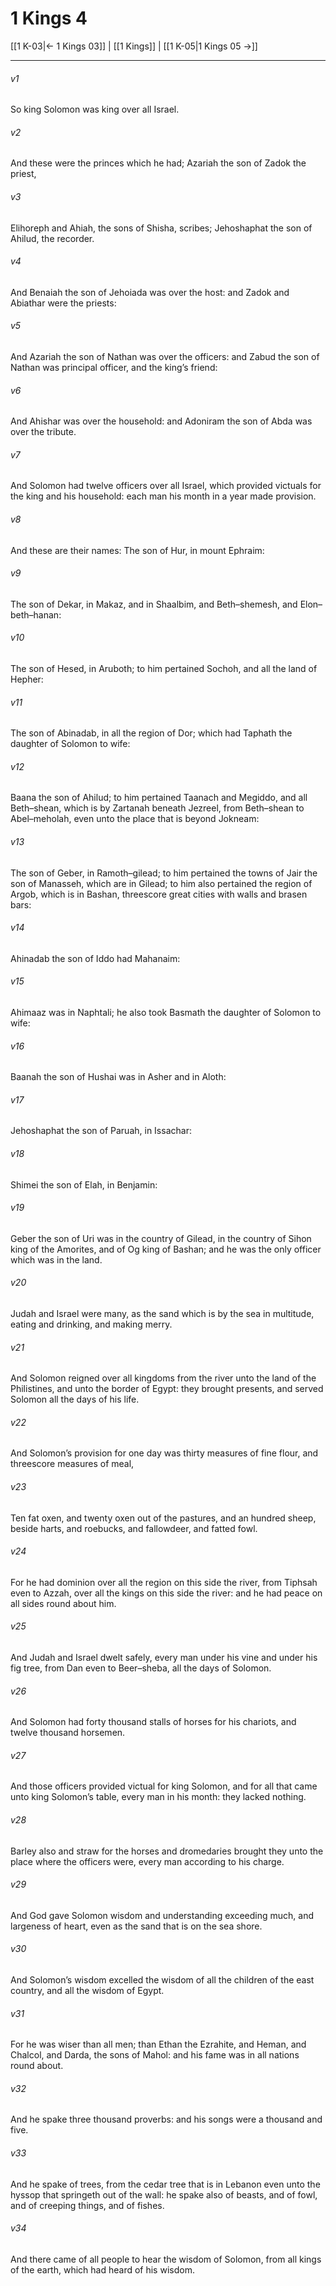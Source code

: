 # 1 Kings 4

[[1 K-03|← 1 Kings 03]] | [[1 Kings]] | [[1 K-05|1 Kings 05 →]]
***

###### v1
So king Solomon was king over all Israel.
###### v2
And these were the princes which he had; Azariah the son of Zadok the priest,
###### v3
Elihoreph and Ahiah, the sons of Shisha, scribes; Jehoshaphat the son of Ahilud, the recorder.
###### v4
And Benaiah the son of Jehoiada was over the host: and Zadok and Abiathar were the priests:
###### v5
And Azariah the son of Nathan was over the officers: and Zabud the son of Nathan was principal officer, and the king’s friend:
###### v6
And Ahishar was over the household: and Adoniram the son of Abda was over the tribute.
###### v7
And Solomon had twelve officers over all Israel, which provided victuals for the king and his household: each man his month in a year made provision.
###### v8
And these are their names: The son of Hur, in mount Ephraim:
###### v9
The son of Dekar, in Makaz, and in Shaalbim, and Beth–shemesh, and Elon–beth–hanan:
###### v10
The son of Hesed, in Aruboth; to him pertained Sochoh, and all the land of Hepher:
###### v11
The son of Abinadab, in all the region of Dor; which had Taphath the daughter of Solomon to wife:
###### v12
Baana the son of Ahilud; to him pertained Taanach and Megiddo, and all Beth–shean, which is by Zartanah beneath Jezreel, from Beth–shean to Abel–meholah, even unto the place that is beyond Jokneam:
###### v13
The son of Geber, in Ramoth–gilead; to him pertained the towns of Jair the son of Manasseh, which are in Gilead; to him also pertained the region of Argob, which is in Bashan, threescore great cities with walls and brasen bars:
###### v14
Ahinadab the son of Iddo had Mahanaim:
###### v15
Ahimaaz was in Naphtali; he also took Basmath the daughter of Solomon to wife:
###### v16
Baanah the son of Hushai was in Asher and in Aloth:
###### v17
Jehoshaphat the son of Paruah, in Issachar:
###### v18
Shimei the son of Elah, in Benjamin:
###### v19
Geber the son of Uri was in the country of Gilead, in the country of Sihon king of the Amorites, and of Og king of Bashan; and he was the only officer which was in the land.
###### v20
Judah and Israel were many, as the sand which is by the sea in multitude, eating and drinking, and making merry.
###### v21
And Solomon reigned over all kingdoms from the river unto the land of the Philistines, and unto the border of Egypt: they brought presents, and served Solomon all the days of his life.
###### v22
And Solomon’s provision for one day was thirty measures of fine flour, and threescore measures of meal,
###### v23
Ten fat oxen, and twenty oxen out of the pastures, and an hundred sheep, beside harts, and roebucks, and fallowdeer, and fatted fowl.
###### v24
For he had dominion over all the region on this side the river, from Tiphsah even to Azzah, over all the kings on this side the river: and he had peace on all sides round about him.
###### v25
And Judah and Israel dwelt safely, every man under his vine and under his fig tree, from Dan even to Beer–sheba, all the days of Solomon.
###### v26
And Solomon had forty thousand stalls of horses for his chariots, and twelve thousand horsemen.
###### v27
And those officers provided victual for king Solomon, and for all that came unto king Solomon’s table, every man in his month: they lacked nothing.
###### v28
Barley also and straw for the horses and dromedaries brought they unto the place where the officers were, every man according to his charge.
###### v29
And God gave Solomon wisdom and understanding exceeding much, and largeness of heart, even as the sand that is on the sea shore.
###### v30
And Solomon’s wisdom excelled the wisdom of all the children of the east country, and all the wisdom of Egypt.
###### v31
For he was wiser than all men; than Ethan the Ezrahite, and Heman, and Chalcol, and Darda, the sons of Mahol: and his fame was in all nations round about.
###### v32
And he spake three thousand proverbs: and his songs were a thousand and five.
###### v33
And he spake of trees, from the cedar tree that is in Lebanon even unto the hyssop that springeth out of the wall: he spake also of beasts, and of fowl, and of creeping things, and of fishes.
###### v34
And there came of all people to hear the wisdom of Solomon, from all kings of the earth, which had heard of his wisdom. 
